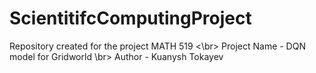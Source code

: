 # ScientitifcComputingProject
Repository created for the project MATH 519 <\br>
Project Name - DQN model for Gridworld \br>
Author - Kuanysh Tokayev
